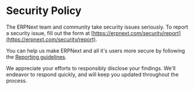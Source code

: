# Security Policy

The ERPNext team and community take security issues seriously. To report a security issue, fill out the form at [https://erpnext.com/security/report](https://erpnext.com/security/report).

You can help us make ERPNext and all it's users more secure by following the [Reporting guidelines](https://erpnext.com/security).

We appreciate your efforts to responsibly disclose your findings. We'll endeavor to respond quickly, and will keep you updated throughout the process.
